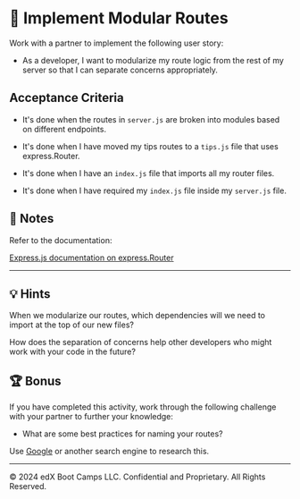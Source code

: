 # 📖 Implement Modular Routes

Work with a partner to implement the following user story:

* As a developer, I want to modularize my route logic from the rest of my server so that I can separate concerns appropriately.

## Acceptance Criteria

* It's done when the routes in `server.js` are broken into modules based on different endpoints.

* It's done when I have moved my tips routes to a `tips.js` file that uses express.Router.

* It's done when I have an `index.js` file that imports all my router files.

* It's done when I have required my `index.js` file inside my `server.js` file.

## 📝 Notes

Refer to the documentation:

[Express.js documentation on express.Router](http://expressjs.com/en/guide/routing.html#express-router)

---

## 💡 Hints

When we modularize our routes, which dependencies will we need to import at the top of our new files?

How does the separation of concerns help other developers who might work with your code in the future?

## 🏆 Bonus

If you have completed this activity, work through the following challenge with your partner to further your knowledge:

* What are some best practices for naming your routes?

Use [Google](https://www.google.com) or another search engine to research this.

---
© 2024 edX Boot Camps LLC. Confidential and Proprietary. All Rights Reserved.
